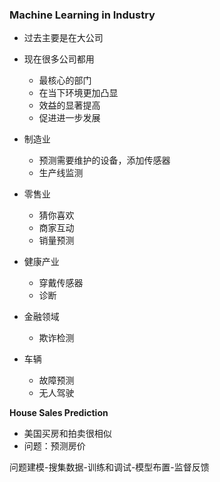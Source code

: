 ### Machine Learning in Industry

- 过去主要是在大公司
- 现在很多公司都用
  - 最核心的部门
  - 在当下环境更加凸显
  - 效益的显著提高
  - 促进进一步发展

- 制造业
  - 预测需要维护的设备，添加传感器
  - 生产线监测
- 零售业
  - 猜你喜欢
  - 商家互动
  - 销量预测
- 健康产业
  - 穿戴传感器
  - 诊断
- 金融领域
  - 欺诈检测
- 车辆
  - 故障预测
  - 无人驾驶

**House Sales Prediction**

- 美国买房和拍卖很相似
- 问题：预测房价
  
问题建模-搜集数据-训练和调试-模型布置-监督反馈